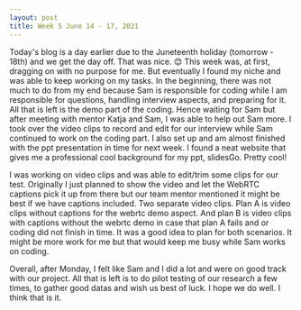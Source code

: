 ```yaml
---
layout: post
title: Week 5 June 14 - 17, 2021
---
```


Today's blog is a day earlier due to the Juneteenth holiday (tomorrow - 18th) and we get the day off. That was nice. 😊 This week was, at first, dragging on with no purpose for me. But eventually I found my niche and was able to keep working on my tasks. In the beginning, there was not much to do from my end because Sam is responsible for coding while I am responsible for questions, handling interview aspects, and preparing for it. All that is left is the demo part of the coding. Hence waiting for Sam but after meeting with mentor Katja and Sam, I was able to help out Sam more. I took over the video clips to record and edit for our interview while Sam continued to work on the coding part. I also set up and am almost finished with the ppt presentation in time for next week.  I found a neat website that gives me a professional cool background for my ppt, slidesGo. Pretty cool!


I was working on video clips and was able to edit/trim some clips for our test. Originally I just planned to show the video and let the WebRTC captions pick it up from there but our team mentor mentioned it might be best if we have captions included. Two separate video clips. Plan A is video clips without captions for the webrtc demo aspect. And plan B is video clips with captions without the webrtc demo in case that plan A fails and or coding did not finish in time. It was a good idea to plan for both scenarios. It might be more work for me but that would keep me busy while Sam works on coding. 


Overall, after Monday, I felt like Sam and I did a lot and were on good track with our project. All that is left is to do pilot testing of our research a few times, to gather good datas and wish us best of luck. I hope we do well. I think that is it. 